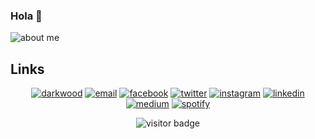### Hola 👋

  
![about me](https://github.com/adarshvulli/adarshvulli/blob/main/ezgif.com-gif-maker.gif) 


## Links

<p align="center">
  <a href="https://adarshvulli.carrd.co/"><img src="https://img.icons8.com/fluent/96/000000/domain.png" alt="darkwood"/></a>
  <a href="mailto:adarshvulli007@gmail.com"><img src="https://img.icons8.com/color/96/000000/gmail.png" alt="email"/></a>
  <a href="https://www.facebook.com/adarsh.vulli"><img src="https://img.icons8.com/color/96/000000/facebook.png" alt="facebook"/></a>
  <a href="https://twitter.com/@adarsh_here"><img src="https://img.icons8.com/color/96/000000/twitter-squared.png" alt="twitter"/></a>
  <a href="https://www.instagram.com/adarshvulli"><img src="https://img.icons8.com/color/96/000000/instagram-new.png" alt="instagram"/></a>
  <a href="https://www.linkedin.com/in/adarshvulli"><img src="https://img.icons8.com/color/96/000000/linkedin.png" alt="linkedin"/></a>
  <a href="https://adarshvulli.medium.com/"><img src="https://img.icons8.com/color/96/000000/medium-logo.png" alt="medium"/></a>
  <a href="spotify:user:31jso6ys7ib7k4w3mqrvol4d22s4"><img src="https://img.icons8.com/color/96/000000/spotify--v1.png" alt="spotify"/></a>
 
</p>

 <p  align="center">
  <img src="https://visitor-badge.glitch.me/badge?page_id=adarshvulli" alt="visitor badge"/>
</p>



